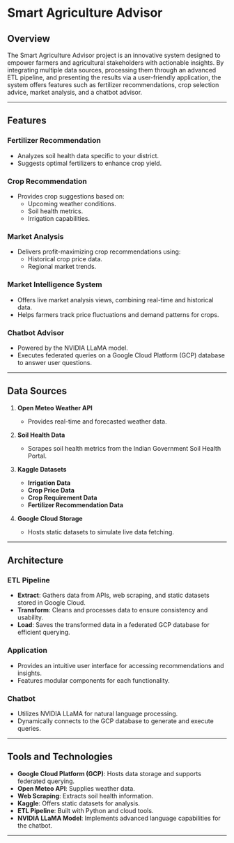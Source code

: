 # Smart Agriculture Advisor

## Overview
The Smart Agriculture Advisor project is an innovative system designed to empower farmers and agricultural stakeholders with actionable insights. By integrating multiple data sources, processing them through an advanced ETL pipeline, and presenting the results via a user-friendly application, the system offers features such as fertilizer recommendations, crop selection advice, market analysis, and a chatbot advisor.

---

## Features

### Fertilizer Recommendation
- Analyzes soil health data specific to your district.
- Suggests optimal fertilizers to enhance crop yield.

### Crop Recommendation
- Provides crop suggestions based on:
  - Upcoming weather conditions.
  - Soil health metrics.
  - Irrigation capabilities.

### Market Analysis
- Delivers profit-maximizing crop recommendations using:
  - Historical crop price data.
  - Regional market trends.

### Market Intelligence System
- Offers live market analysis views, combining real-time and historical data.
- Helps farmers track price fluctuations and demand patterns for crops.

### Chatbot Advisor
- Powered by the NVIDIA LLaMA model.
- Executes federated queries on a Google Cloud Platform (GCP) database to answer user questions.

---

## Data Sources

1. **Open Meteo Weather API**
   - Provides real-time and forecasted weather data.

2. **Soil Health Data**
   - Scrapes soil health metrics from the Indian Government Soil Health Portal.

3. **Kaggle Datasets**
   - **Irrigation Data**
   - **Crop Price Data**
   - **Crop Requirement Data**
   - **Fertilizer Recommendation Data**

4. **Google Cloud Storage**
   - Hosts static datasets to simulate live data fetching.

---

## Architecture

### ETL Pipeline
- **Extract**: Gathers data from APIs, web scraping, and static datasets stored in Google Cloud.
- **Transform**: Cleans and processes data to ensure consistency and usability.
- **Load**: Saves the transformed data in a federated GCP database for efficient querying.

### Application
- Provides an intuitive user interface for accessing recommendations and insights.
- Features modular components for each functionality.

### Chatbot
- Utilizes NVIDIA LLaMA for natural language processing.
- Dynamically connects to the GCP database to generate and execute queries.

---

## Tools and Technologies

- **Google Cloud Platform (GCP)**: Hosts data storage and supports federated querying.
- **Open Meteo API**: Supplies weather data.
- **Web Scraping**: Extracts soil health information.
- **Kaggle**: Offers static datasets for analysis.
- **ETL Pipeline**: Built with Python and cloud tools.
- **NVIDIA LLaMA Model**: Implements advanced language capabilities for the chatbot.

---

